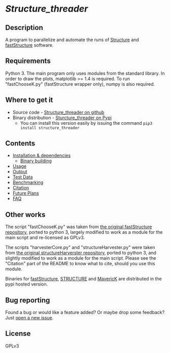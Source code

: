 # *Structure_threader*

## Description

A program to parallelize and automate the runs of [Structure](http://pritchardlab.stanford.edu/structure.html) and [fastStructure](https://rajanil.github.io/fastStructure/) software.


## Requirements

Python 3. The main program only uses modules from the standard library.
In order to draw the plots, matplotlib >= 1.4 is required.
To run "fastChooseK.py" (fastStructure wrapper only), numpy is also required.


## Where to get it

* Source code - [Structure_threader on github](https://github.com/StuntsPT/Structure_threader)
* Binary distribution - [Sturcture_threader on Pypi](https://pypi.python.org/pypi/structure_threader/)
    * You can install this version easily by issuing the command `pip3 install structure_threader`


## Contents

* [Installation & dependencies](install.md)
    * [Binary building](binaries.md)
* [Usage](usage.md)
* [Output](output.md)
* [Test Data](test_data.md)
* [Benchmarking](benckmark.md)
* [Citation](citation.md)
* [Future Plans](future.md)
* [FAQ](faq.md)


## Other works

The script "fastChooseK.py" was taken from [the original fastStructure repository](https://github.com/rajanil/fastStructure), ported to python 3, largely modified to work as a module for the main script and re-licensed as GPLv3.

The scripts "harvesterCore.py" and "structureHarvester.py" were taken from [the original structureHarverster repository](https://github.com/dentearl/structureHarvester), ported to python 3, and slightly modified to work as a module for the main script. Please see the "Citation" part of the README to know what to cite, should you use this module.

Binaries for [fastStructure](https://github.com/rajanil/fastStructure), [STRUCTURE](http://web.stanford.edu/group/pritchardlab/structure.html) and [MavericK](https://github.com/bobverity/MavericK) are distributed in the pypi hosted version.

## Bug reporting

Found a bug or would like a feature added? Or maybe drop some feedback?
Just [open a new issue](https://github.com/StuntsPT/Structure_threader/issues/new).


## License

GPLv3
